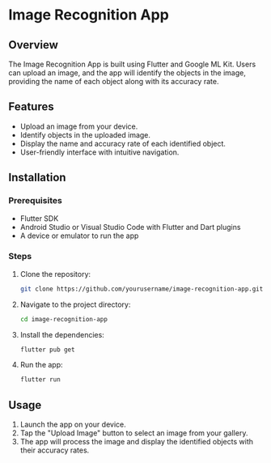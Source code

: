 # Image Recognition App

## Overview
The Image Recognition App is built using Flutter and Google ML Kit. Users can upload an image, and the app will identify the objects in the image, providing the name of each object along with its accuracy rate.

## Features
- Upload an image from your device.
- Identify objects in the uploaded image.
- Display the name and accuracy rate of each identified object.
- User-friendly interface with intuitive navigation.


## Installation

### Prerequisites
- Flutter SDK
- Android Studio or Visual Studio Code with Flutter and Dart plugins
- A device or emulator to run the app

### Steps
1. Clone the repository:
    ```sh
    git clone https://github.com/yourusername/image-recognition-app.git
    ```
2. Navigate to the project directory:
    ```sh
    cd image-recognition-app
    ```
3. Install the dependencies:
    ```sh
    flutter pub get
    ```
4. Run the app:
    ```sh
    flutter run
    ```

## Usage
1. Launch the app on your device.
2. Tap the "Upload Image" button to select an image from your gallery.
3. The app will process the image and display the identified objects with their accuracy rates.
